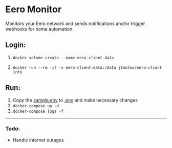 # Eero Monitor

Monitors your Eero network and sends notifications and/or trigger webhooks for home automation.

## Login:

1. ```docker volume create --name eero-client-data``` 

1. ```docker run --rm -it -v eero-client-data:/data jtmotox/eero-client info```

## Run:

1. Copy the [sample.env](./sample.env) to [.env](./.env) and make necessary changes
1. ```docker-compose up -d```
1. ```docker-compose logs -f```

---

### Todo:
- Handle internet outages
